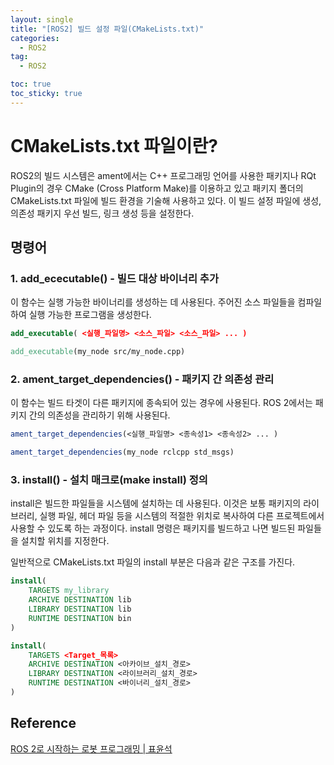 ```yaml
---
layout: single
title: "[ROS2] 빌드 설정 파일(CMakeLists.txt)"
categories:
  - ROS2
tag:
  - ROS2

toc: true
toc_sticky: true
---
```


# CMakeLists.txt 파일이란?
ROS2의 빌드 시스템은 ament에서는 C++ 프로그래밍 언어를 사용한 패키지나 RQt Plugin의 경우 CMake (Cross Platform Make)를 이용하고 있고 패키지 폴더의 CMakeLists.txt 파일에 빌드 환경을 기술해 사용하고 있다.
이 빌드 설정 파일에 생성, 의존성 패키지 우선 빌드, 링크 생성 등을 설정한다.

## 명령어

### 1. add_ececutable() - 빌드 대상 바이너리 추가
이 함수는 실행 가능한 바이너리를 생성하는 데 사용된다. 주어진 소스 파일들을 컴파일하여 실행 가능한 프로그램을 생성한다. 

```cmake
add_executable( <실행_파일명> <소스_파일> <소스_파일> ... )

add_executable(my_node src/my_node.cpp)
```

### 2. ament_target_dependencies() - 패키지 간 의존성 관리
이 함수는 빌드 타겟이 다른 패키지에 종속되어 있는 경우에 사용된다. ROS 2에서는 패키지 간의 의존성을 관리하기 위해 사용된다.

```cmake
ament_target_dependencies(<실행_파일명> <종속성1> <종속성2> ... )

ament_target_dependencies(my_node rclcpp std_msgs)
```


### 3. install() - 설치 매크로(make install) 정의
install은 빌드한 파일들을 시스템에 설치하는 데 사용된다. 이것은 보통 패키지의 라이브러리, 실행 파일, 헤더 파일 등을 시스템의 적절한 위치로 복사하여 다른 프로젝트에서 사용할 수 있도록 하는 과정이다. install 명령은 패키지를 빌드하고 나면 빌드된 파일들을 설치할 위치를 지정한다.

일반적으로 CMakeLists.txt 파일의 install 부분은 다음과 같은 구조를 가진다.

```cmake
install(
    TARGETS my_library
    ARCHIVE DESTINATION lib
    LIBRARY DESTINATION lib
    RUNTIME DESTINATION bin
)

install(
    TARGETS <Target_목록>
    ARCHIVE DESTINATION <아카이브_설치_경로>
    LIBRARY DESTINATION <라이브러리_설치_경로>
    RUNTIME DESTINATION <바이너리_설치_경로>
)
```

## Reference
[ROS 2로 시작하는 로봇 프로그래밍 | 표윤석](https://www.google.com/url?sa=t&rct=j&q=&esrc=s&source=web&cd=&cad=rja&uact=8&ved=2ahUKEwitt6_ryruEAxUCZvUHHV5oA4oQFnoECBEQAQ&url=https%3A%2F%2Fproduct.kyobobook.co.kr%2Fdetail%2FS000001891112&usg=AOvVaw14QJXxcjs_wribUachvF8x&opi=89978449)